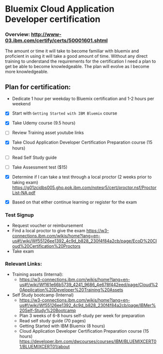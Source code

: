 # Bluemix Cloud Application Developer certification

### Overview: http://www-03.ibm.com/certify/certs/50001601.shtml

The amount or time it will take to become familiar with bluemix and proficient in using it will take a good amount of time. Without any direct training to understand the requirements for the certification I need a plan to get be able to become knowledgeable. The plan will evolve as I become more knowledgeable.

## Plan for certification:
- Dedicate 1 hour per weekday to Bluemix certification and 1-2 hours per weekend
- [x] Start with `Getting Started with IBM Bluemix` course
- [x] Take Udemy course (9.5 hours)
- [ ] Review Training asset youtube links
- [x] Take Cloud Application Developer Certification Preparation course (15 hours)
- [ ] Read Self Study guide
- [ ] Take Assessment test ($15)
- [x] Determine if I can take a test through a local proctor (2 weeks prior to taking exam) https://g01zcidbs005.gho.pok.ibm.com/notesr5/cert/proctor.nsf/ProctorList-NA.pdf
- [x] Based on that either continue learning or register for the exam


### Test Signup
- Request voucher or reimbursement
- Find a local proctor to give the exam https://w3-connections.ibm.com/wikis/home?lang=en-us#!/wiki/Wf55126ee1392_4c9d_b828_230f4f84a2cb/page/EcoD%20Cloud%20Certification%20Proctors
- Take exam

### Relevant Links:
- Training assets (Internal):
  - https://w3-connections.ibm.com/wikis/home?lang=en-us#!/wiki/Wf161e66b5739_4241_9686_4e678f442eed/page/Cloud%20Application%20Developer%20Training%20Assets
- Self Study bootcamp (Internal)
  - https://w3-connections.ibm.com/wikis/home?lang=en-us#!/wiki/Wf55126ee1392_4c9d_b828_230f4f84a2cb/page/IBMer%20Self-Study%20Bootcamp
  - Plan 3 weeks of 6-8 hours self-study per week for preparation
  - Read self study guide (70 pages)
  - Getting Started with IBM Bluemix (8 hours)
  - Cloud Application Developer Certification Preparation course (15 hours) https://developer.ibm.com/dwcourses/courses/IBM/BLUEMIXCERT01/BLUEMIXCERT01/about
